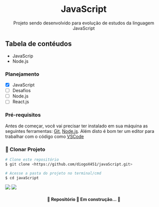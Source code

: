 <h1 align="center">
    JavaScript
</h1>

<p align="center"> Projeto sendo desenvolvido para evolução de estudos da linguagem JavaScript</p>

<h2>Tabela de contéudos</h2>

<ul>
    <li>JavaScrip</li>
    <li>Node.js</li>
</ul>

### Planejamento

- [x] JavaScript
- [ ] Desafios
- [ ] Node.js
- [ ] React.js

### Pré-requisitos

Antes de começar, você vai precisar ter instalado em sua máquina as seguintes ferramentas:
[Git](https://git-scm.com), [Node.js](https://nodejs.org/en/). 
Além disto é bom ter um editor para trabalhar com o código como [VSCode](https://code.visualstudio.com/)

### 🎲 Clonar Projeto

```bash
# Clone este repositório
$ git clone <https://github.com/diogoX451/javaScript.git>

# Acesse a pasta do projeto no terminal/cmd
$ cd javaScript
```

<img src="https://img.shields.io/badge/-javascript-green">
<img src="https://img.shields.io/twitter/url?url=https%3A%2F%2Ftwitter.com%2FDioguin18807855">


<h4 align="center"> 
	🚧  Repositório 🚀 Em construção...  🚧
</h4>
